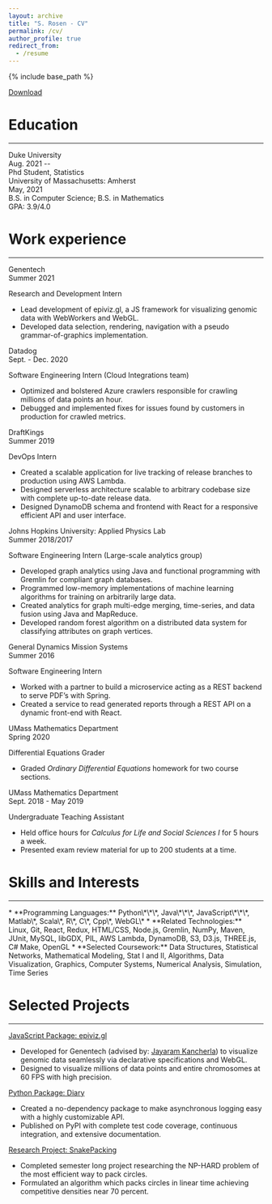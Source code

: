 ```yaml
---
layout: archive
title: "S. Rosen - CV"
permalink: /cv/
author_profile: true
redirect_from:
  - /resume
---
```


{% include base_path %}

<link rel="stylesheet" href="/assets/css/cv.css">

<div id="as_pdf">
  <a href="/files/cv.pdf">
    <i class="fas fa-file-pdf" aria-hidden="true"></i> Download
  </a>
</div>

Education
======
<hr id="education_bar" />

<div id="education_box">
  <div> Duke University </div>

  <div> Aug. 2021 -- </div>

  <div> Phd Student, Statistics </div>

  <div> </div>
</div>

<div id="education_box">
  <div> University of Massachusetts: Amherst </div>

  <div> May, 2021 </div>

  <div> B.S. in Computer Science; B.S. in Mathematics </div>

  <div> GPA: 3.9/4.0 </div>
</div>

Work experience
======
<hr />

<div id="work_box">
  <div class="job_box">
    <div class="job_title">
      <div>Genentech</div>
      <div>Summer 2021</div>
    </div>
    <p>Research and Development Intern</p>
    <ul>
      <li> Lead development of epiviz.gl, a JS framework for visualizing genomic data with WebWorkers and WebGL. </li>
      <li> Developed data selection, rendering, navigation with a pseudo grammar-of-graphics implementation. </li>
    </ul>
  </div>
  <div class="job_box">
    <div class="job_title">
      <div>Datadog</div>
      <div>Sept. - Dec. 2020</div>
    </div>
    <p>Software Engineering Intern (Cloud Integrations team)</p>
    <ul>
      <li> Optimized and bolstered Azure crawlers responsible for crawling millions of data points an hour. </li>
      <li> Debugged and implemented fixes for issues found by customers in production for crawled metrics. </li>
    </ul>
  </div>
  <div class="job_box">
    <div class="job_title">
      <div>DraftKings</div>
      <div>Summer 2019</div>
    </div>
    <p>DevOps Intern</p>
    <ul>
      <li> Created a scalable application for live tracking of release branches to production using AWS Lambda. </li>
      <li> Designed serverless architecture scalable to arbitrary codebase size with complete up-to-date release data. </li>
      <li> Designed DynamoDB schema and frontend with React for a responsive efficient API and user interface. </li>
    </ul>
  </div>
  <div class="job_box">
    <div class="job_title">
      <div>Johns Hopkins University: Applied Physics Lab</div>
      <div>Summer 2018/2017</div>
    </div>
    <p>Software Engineering Intern (Large-scale analytics group)</p>
    <ul>
      <li> Developed graph analytics using Java and functional programming with Gremlin for compliant graph databases. </li>
      <li> Programmed low-memory implementations of machine learning algorithms for training on arbitrarily large data. </li>
      <li> Created analytics for graph multi-edge merging, time-series, and data fusion using Java and MapReduce. </li>
      <li> Developed random forest algorithm on a distributed data system for classifying attributes on graph vertices. </li>
    </ul>
  </div>

  <div class="job_box">
    <div class="job_title">
      <div>General Dynamics Mission Systems</div>
      <div>Summer 2016</div>
    </div>
    <p>Software Engineering Intern</p>
    <ul>
      <li> Worked with a partner to build a microservice acting as a REST backend to serve PDF’s with Spring. </li>
      <li> Created a service to read generated reports through a REST API on a dynamic front-end with React. </li>
    </ul>
  </div>  
  <div class="job_box">
    <div class="job_title">
      <div>UMass Mathematics Department</div>
      <div>Spring 2020</div>
    </div>
    <p>Differential Equations Grader</p>
    <ul>
      <li> Graded <i>Ordinary Differential Equations</i> homework for two course sections. </li>
    </ul>
  </div>
  <div class="job_box">
    <div class="job_title">
      <div>UMass Mathematics Department</div>
      <div>Sept. 2018 - May 2019</div>
    </div>
    <p>Undergraduate Teaching Assistant</p>
    <ul>
      <li> Held office hours for <i>Calculus for Life and Social Sciences I</i> for 5 hours a week. </li>
      <li> Presented exam review material for up to 200 students at a time. </li>
    </ul>
  </div>
</div>


Skills and Interests
======
<hr />
* **Programming Languages:** Python\*\*\*, Java\*\*\*, JavaScript\*\*\*, Matlab\*, Scala\*, R\*, C\*, Cpp\*, WebGL\*
* **Related Technologies:** Linux, Git, React, Redux, HTML/CSS, Node.js, Gremlin, NumPy, Maven, JUnit, MySQL, libGDX, PIL, AWS Lambda, DynamoDB, S3, D3.js, THREE.js, C# Make, OpenGL
* **Selected Coursework:** Data Structures, Statistical Networks, Mathematical Modeling, Stat I and II, Algorithms, Data Visualization, Graphics, Computer Systems, Numerical Analysis, Simulation, Time Series

Selected Projects
======
<hr />

<div class="job_box">
  <div class="job_title">
    <div><a href="https://github.com/epiviz/epiviz.gl">JavaScript Package: epiviz.gl</a></div>
  </div>
  <ul>
    <li> Developed for Genentech (advised by: <a href="https://www.jkanche.com/">Jayaram Kancherla</a>) to visualize genomic data seamlessly via declarative specifications and WebGL. </li>
    <li> Designed to visualize millions of data points and entire chromosomes at 60 FPS with high precision. </li>
  </ul>
</div>

<div class="job_box">
  <div class="job_title">
    <div><a href="https://github.com/SamGRosen/diary">Python Package: Diary</a></div>
  </div>
  <ul>
    <li> Created a no-dependency package to make asynchronous logging easy with a highly customizable API. </li>
    <li> Published on PyPI with complete test code coverage, continuous integration, and extensive documentation. </li>
  </ul>
</div>

<div class="job_box">
  <div class="job_title">
    <div><a href="https://github.com/SamGRosen/Circle-Packing">Research Project: SnakePacking</a></div>
  </div>
  <ul>
    <li> Completed semester long project researching the NP-HARD problem of the most efficient way to pack circles. </li>
    <li> Formulated an algorithm which packs circles in linear time achieving competitive densities near 70 percent. </li>
  </ul>
</div>
